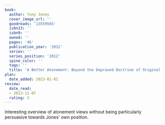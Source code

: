 ```yaml
---
book:
  author: Tony Jones
  cover_image_url: ''
  goodreads: '13559565'
  isbn13: ''
  isbn9: ''
  owned: ''
  pages: '46'
  publication_year: '2012'
  series: ''
  series_position: '2012'
  spine_color: ''
  tags: ''
  title: 'A Better Atonement: Beyond the Depraved Doctrine of Original Sin'
plan:
  date_added: 2023-01-01
review:
  date_read:
  - 2013-11-07
  rating: 3
---
```


Interesting overview of atonement views without being particularly persuasive towards Jones' own position.

